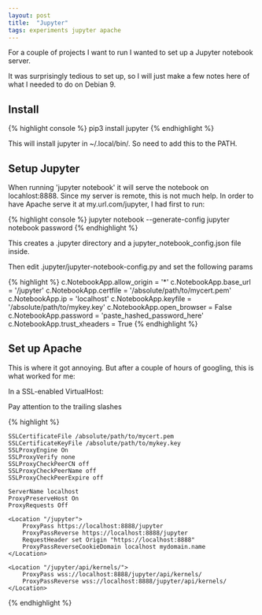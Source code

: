 ```yaml
---
layout: post
title:  "Jupyter"
tags: experiments jupyter apache
---
```


For a couple of projects I want to run I wanted to set up a Jupyter notebook server.

It was surprisingly tedious to set up, so I will just make a few notes here of what I needed to do on Debian 9.

## Install

{% highlight console %}
pip3 install jupyter
{% endhighlight %}

This will install jupyter in ~/.local/bin/. So need to add this to the PATH.

## Setup Jupyter

When running 'jupyter notebook' it will serve the notebook on locahlost:8888. Since my server is remote, this is not much help.
In order to have Apache serve it at my.url.com/jupyter, I had first to run:

{% highlight console %}
jupyter notebook --generate-config
jupyter notebook password
{% endhighlight %}

This creates a .jupyter directory and a jupyter_notebook_config.json file inside.

Then edit .jupyter/jupyter-notebook-config.py and set the following params

{% highlight %}
c.NotebookApp.allow_origin = '*'
c.NotebookApp.base_url = '/jupyter'
c.NotebookApp.certfile = '/absolute/path/to/mycert.pem'
c.NotebookApp.ip = 'localhost'
c.NotebookApp.keyfile = '/absolute/path/to/mykey.key'
c.NotebookApp.open_browser = False
c.NotebookApp.password = 'paste_hashed_password_here'
c.NotebookApp.trust_xheaders = True
{% endhighlight %}

## Set up Apache

This is where it got annoying. But after a couple of hours of googling, this is what worked for me:

In a SSL-enabled VirtualHost:

Pay attention to the trailing slashes

{% highlight %}

    SSLCertificateFile /absolute/path/to/mycert.pem
    SSLCertificateKeyFile /absolute/path/to/mykey.key
    SSLProxyEngine On
    SSLProxyVerify none
    SSLProxyCheckPeerCN off
    SSLProxyCheckPeerName off
    SSLProxyCheckPeerExpire off

    ServerName localhost
    ProxyPreserveHost On
    ProxyRequests Off

    <Location "/jupyter">
        ProxyPass https://localhost:8888/jupyter
        ProxyPassReverse https://localhost:8888/jupyter
        RequestHeader set Origin "https://localhost:8888"
        ProxyPassReverseCookieDomain localhost mydomain.name
    </Location>

    <Location "/jupyter/api/kernels/">
        ProxyPass wss://localhost:8888/jupyter/api/kernels/
        ProxyPassReverse wss://localhost:8888/jupyter/api/kernels/
    </Location>

{% endhighlight %}



